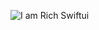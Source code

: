 ![I am Rich Swiftui](https://github.com/user-attachments/assets/8a837c63-7dc3-4936-b386-8ea17795443a)
